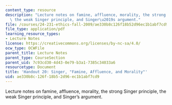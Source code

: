 ```yaml
---
content_type: resource
description: "Lecture notes on famine, affluence, morality, the strong Singer principle,\
  \ the weak Singer principle, and Singer\u2019s argument."
file: /courses/24-231-ethics-fall-2009/ae330b8c126f18b52d96ec1b1abf7cd9_MIT24_231F09_lec21.pdf
file_type: application/pdf
learning_resource_types:
- Lecture Notes
license: https://creativecommons.org/licenses/by-nc-sa/4.0/
ocw_type: OCWFile
parent_title: Lecture Notes
parent_type: CourseSection
parent_uid: 7c93cd30-4d43-0e79-b3a1-7385c34033a6
resourcetype: Document
title: 'Handout 20: Singer, "Famine, Affluence, and Morality"'
uid: ae330b8c-126f-18b5-2d96-ec1b1abf7cd9
---
```

Lecture notes on famine, affluence, morality, the strong Singer principle, the weak Singer principle, and Singer’s argument.